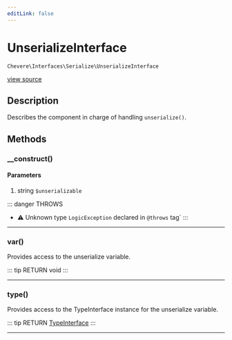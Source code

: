 ```yaml
---
editLink: false
---
```


# UnserializeInterface

`Chevere\Interfaces\Serialize\UnserializeInterface`

[view source](https://github.com/chevere/chevere/blob/master/src/Chevere/Interfaces/Serialize/UnserializeInterface.php)

## Description

Describes the component in charge of handling `unserialize()`.

## Methods

### __construct()

#### Parameters

1. string `$unserializable`

::: danger THROWS
- ⚠ Unknown type `LogicException` declared in `@throws` tag`
:::

---

### var()

Provides access to the unserialize variable.

::: tip RETURN
void
:::

---

### type()

Provides access to the TypeInterface instance for the unserialize variable.

::: tip RETURN
[TypeInterface](../Type/TypeInterface.md)
:::

---

